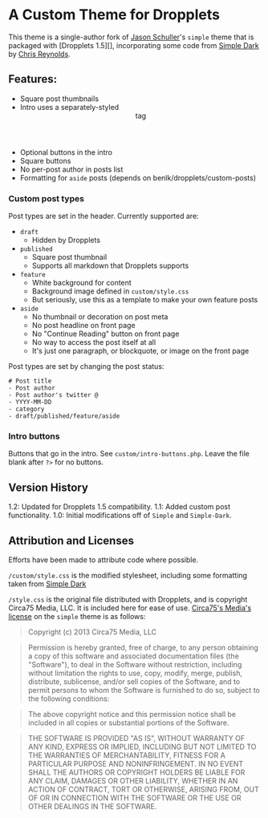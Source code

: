 # A Custom Theme for Dropplets

This theme is a single-author fork of [Jason Schuller][]'s `simple` theme that is packaged with [Dropplets 1.5][], incorporating some code from [Simple Dark][] by [Chris Reynolds][].

## Features:

* Square post thumbnails
* Intro uses a separately-styled <header> tag
* Optional buttons in the intro
* Square buttons
* No per-post author in posts list
* Formatting for `aside` posts (depends on benlk/dropplets/custom-posts)

### Custom post types

Post types are set in the header. Currently supported are:

* `draft`
    * Hidden by Dropplets
* `published`
    * Square post thumbnail
    * Supports all markdown that Dropplets supports
* `feature`
    * White background for content
    * Background image defined in `custom/style.css`
    * But seriously, use this as a template to make your own feature posts
* `aside`
    * No thumbnail or decoration on post meta
    * No post headline on front page
    * No "Continue Reading" button on front page
    * No way to access the post itself at all
    * It's just one paragraph, or blockquote, or image on the front page
    
Post types are set by changing the post status:

    # Post title 
    - Post author
    - Post author's twitter @
    - YYYY-MM-DD
    - category
    - draft/published/feature/aside
    
### Intro buttons 

Buttons that go in the intro. See `custom/intro-buttons.php`. Leave the file blank after `?>` for no buttons. 

## Version History

1.2: Updated for Dropplets 1.5 compatibility.
1.1: Added custom post functionality.
1.0: Initial modifications off of `Simple` and `Simple-Dark`.

## Attribution and Licenses

Efforts have been made to attribute code where possible. 

`/custom/style.css` is the modified stylesheet, including some formatting taken from [Simple Dark][]

`/style.css` is the original file distributed with Dropplets, and is copyright Circa75 Media, LLC. It is included here for ease of use. [Circa75's Media's license][] on the `simple` theme is as follows:

> Copyright (c) 2013 Circa75 Media, LLC

> Permission is hereby granted, free of charge, to any person obtaining a copy of this software and associated documentation files (the "Software"), to deal in the Software without restriction, including without limitation the rights to use, copy, modify, merge, publish, distribute, sublicense, and/or sell copies of the Software, and to permit persons to whom the Software is furnished to do so, subject to the following conditions:

> The above copyright notice and this permission notice shall be included in all copies or substantial portions of the Software.

> THE SOFTWARE IS PROVIDED "AS IS", WITHOUT WARRANTY OF ANY KIND, EXPRESS OR IMPLIED, INCLUDING BUT NOT LIMITED TO THE WARRANTIES OF MERCHANTABILITY, FITNESS FOR A PARTICULAR PURPOSE AND NONINFRINGEMENT. IN NO EVENT SHALL THE AUTHORS OR COPYRIGHT HOLDERS BE LIABLE FOR ANY CLAIM, DAMAGES OR OTHER LIABILITY, WHETHER IN AN ACTION OF CONTRACT, TORT OR OTHERWISE, ARISING FROM, OUT OF OR IN CONNECTION WITH THE SOFTWARE OR THE USE OR OTHER DEALINGS IN THE SOFTWARE.



[Dropplets]: http://dropplets.com/
[Jason Schuller]: http://jason.sc/
[Simple Dark]: https://gist.github.com/jazzsequence/5162736
[Chris Reynolds]: http://chrisreynolds.io/
[chrisreynolds.io/blog/]: http://chrisreynolds.io/blog/
[Circa75's Media's license]: https://github.com/circa75/dropplets#license
